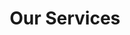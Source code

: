 ---
title: "Our Services"
hero:
  title: "What We do"
  background_image: "/images/bg/home-2.jpg"
content_blocks:
  - _bookshop_name: "services"
    preheading: "Our Services"
    heading: "We provide a wide range of creative services"
    sections:
      - title: "Staff Augmentation"
        icon: "ti-desktop"
        content: "We provide nearshore and offshore staff augmentation with T&M costing"
      - title: "Data Services"
        icon: "ti-medall"
        content: "Data Generation, Movement, transformation, insights and maintenance"
      - title: "AI & ML"
        icon: "ti-layers"
        content: "Build & Maintain Models, LLMs, integrations with chatGPT etc."
      - title: "Consulting"
        icon: "ti-vector"
        content: "With our experience, we are able to scope out your requirements for feasibilty and downstream consumption"
      - title: "App development"
        icon: "ti-android"
        content: "We can not only build your MVP, but productionize and help manage the maintenance ecosystem"
      - title: "BOM/BOT"
        icon: "ti-pencil-alt"
        content: "Build-Operate-Start-Maintain or Transfer your entire office to newer geographic regions with 10X cost efficiency"
  - _bookshop_name: "cta_mini"
    preheading: "For every type business"
    heading: "Entrust Your Project to Our Best Team of Professionals"
    button:
      text: "Contact"
      url: "/contact/"
---